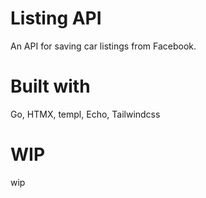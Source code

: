# Listing API

An API for saving car listings from Facebook. 

# Built with

Go, HTMX, templ, Echo, Tailwindcss

# WIP
wip